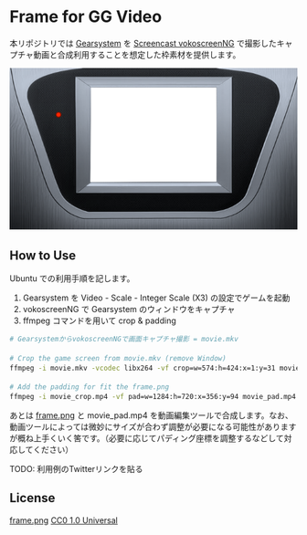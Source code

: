 # Frame for GG Video

本リポジトリでは [Gearsystem](https://github.com/drhelius/Gearsystem) を [Screencast vokoscreenNG](https://linuxecke.volkoh.de/vokoscreen/vokoscreen.html) で撮影したキャプチャ動画と合成利用することを想定した枠素材を提供します。

![frame.png](frame.png)

## How to Use

Ubuntu での利用手順を記します。

1. Gearsystem を Video - Scale - Integer Scale (X3) の設定でゲームを起動
2. vokoscreenNG で Gearsystem のウィンドウをキャプチャ
3. ffmpeg コマンドを用いて crop & padding 


```bash
# GearsystemからvokoscreenNGで画面キャプチャ撮影 = movie.mkv

# Crop the game screen from movie.mkv (remove Window)
ffmpeg -i movie.mkv -vcodec libx264 -vf crop=w=574:h=424:x=1:y=31 movie_crop.mp4

# Add the padding for fit the frame.png
ffmpeg -i movie_crop.mp4 -vf pad=w=1284:h=720:x=356:y=94 movie_pad.mp4
```

あとは [frame.png](frame.png) と movie_pad.mp4 を動画編集ツールで合成します。なお、動画ツールによっては微妙にサイズが合わず調整が必要になる可能性がありますが概ね上手くいく筈です。（必要に応じてパディング座標を調整するなどして対応してください）

TODO: 利用例のTwitterリンクを貼る

## License

[frame.png](frame.png) [CC0 1.0 Universal](https://creativecommons.org/publicdomain/zero/1.0/?ref=chooser-v1)


